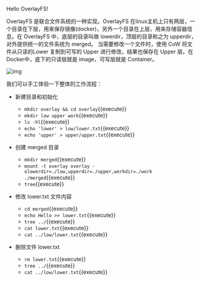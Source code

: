 Hello OverlayFS!

OverlayFS 是联合文件系统的一种实现。OverlayFS 在linux主机上只有两层，一个目录在下层，用来保存镜像(docker)，另外一个目录在上层，用来存储容器信息。在 OverlayFS 中，底层的目录叫做 lowerdir，顶层的目录称之为 upperdir，对外提供统一的文件系统为 merged。 当需要修改一个文件时，使用 CoW 将文件从只读的Lower 复制到可写的 Upper 进行修改，结果也保存在 Upper 层。在Docker中，底下的只读层就是 image，可写层就是 Container。



![img](https://www.do1618.com/wp-content/uploads/2020/06/overlayfs.jpeg)



我们可以手工体验一下整体的工作流程：

* 新建目录和初始化

  * `mkdir overlay && cd overlay`{{execute}}
  * `mkdir low upper work`{{execute}}
  * `ls -hl`{{execute}}
  * `echo 'lower' > low/lower.txt`{{execute}}
  * `echo 'upper' > upper/upper.txt`{{execute}}

* 创建 merged 目录

  * `mkdir merged`{{execute}}
  * `mount -t overlay overlay -olowerdir=./low,upperdir=./upper,workdir=./work ./merged`{{execute}}
  * `tree`{{execute}}

* 修改 lower.txt 文件内容

  * `cd merged`{{execute}}
  * `echo Hello >> lower.txt`{{execute}}
  * `tree ../`{{execute}}
  * `cat lower.txt`{{execute}}
  * `cat ../low/lower.txt`{{execute}}

* 删除文件 lower.txt 

  * `rm lower.txt`{{execute}}
  * `tree ../`{{execute}}
  * `cat ../low/lower.txt`{{execute}}

  

